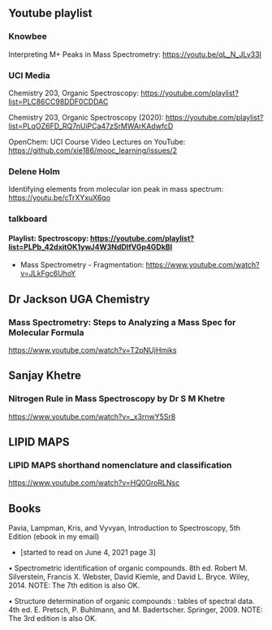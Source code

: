 


## Youtube playlist

###  Knowbee

Interpreting M+ Peaks in Mass Spectrometry: https://youtu.be/qL_N_JLv33I


### UCI Media

Chemistry 203, Organic Spectroscopy: https://youtube.com/playlist?list=PLC86CC98DDF0CDDAC

Chemistry 203, Organic Spectroscopy (2020): https://youtube.com/playlist?list=PLqOZ6FD_RQ7nUiPCa47zSrMWArKAdwfcD


OpenChem: UCI Course Video Lectures on YouTube: https://github.com/xie186/mooc_learning/issues/2

###  Delene Holm

Identifying elements from molecular ion peak in mass spectrum: https://youtu.be/cTrXYxuX6qo

### talkboard


#### Playlist: Spectroscopy: https://youtube.com/playlist?list=PLPb_42dxitOK1ywJ4W3NdDIfVGp4GDkBI
 
   - Mass Spectrometry - Fragmentation: https://www.youtube.com/watch?v=JLkFgc6UhoY

## Dr Jackson UGA Chemistry

### Mass Spectrometry: Steps to Analyzing a Mass Spec for Molecular Formula

https://www.youtube.com/watch?v=T2pNUjHmiks


## Sanjay Khetre

### Nitrogen Rule in Mass Spectroscopy by Dr S M Khetre


https://www.youtube.com/watch?v=_x3rnwY5Sr8

## LIPID MAPS

### LIPID MAPS shorthand nomenclature and classification


https://www.youtube.com/watch?v=HQ0GroRLNsc



## Books

Pavia, Lampman, Kris, and Vyvyan, Introduction to Spectroscopy, 5th Edition (ebook in my email) 

* [started to read on June 4, 2021  page 3]


• Spectrometric identification of organic compounds. 8th ed. Robert M. Silverstein, Francis X. Webster, David Kiemle, and David L. Bryce. Wiley, 2014. NOTE: The 7th edition is also OK.

• Structure determination of organic compounds : tables of spectral data. 4th ed.  E. Pretsch, P. Buhlmann, and M. Badertscher. Springer, 2009. NOTE: The 3rd edition is also OK.





